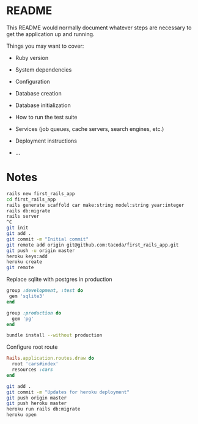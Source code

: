 # README

This README would normally document whatever steps are necessary to get the
application up and running.

Things you may want to cover:

* Ruby version

* System dependencies

* Configuration

* Database creation

* Database initialization

* How to run the test suite

* Services (job queues, cache servers, search engines, etc.)

* Deployment instructions

* ...


# Notes

```sh
rails new first_rails_app
cd first_rails_app
rails generate scaffold car make:string model:string year:integer
rails db:migrate
rails server
^C
git init
git add .
git commit -m "Initial commit"
git remote add origin git@github.com:tacoda/first_rails_app.git
git push -u origin master
heroku keys:add
heroku create
git remote
```

Replace sqlite with postgres in production

```ruby
group :development, :test do
 gem 'sqlite3'
end

group :production do
  gem 'pg'
end
```

```sh
bundle install --without production
```

Configure root route

```ruby
Rails.application.routes.draw do
  root 'cars#index'
  resources :cars
end
```

```sh
git add .
git commit -m "Updates for heroku deployment"
git push origin master
git push heroku master
heroku run rails db:migrate
heroku open
```